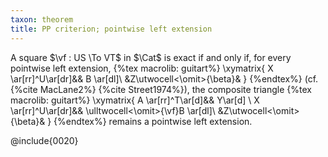 ```yaml
---
taxon: theorem
title: PP criterion; pointwise left extension
---
```


A square $\vf : US \To VT$ in $\Cat$ is exact if and only if, for every pointwise left extension,
{%tex macrolib: guitart%}
\xymatrix{
X \ar[rr]^U\ar[dr]&& B \ar[dl]\\
&Z\utwocell<\omit>{\beta}&
}
{%endtex%}
(cf. {%cite MacLane2%} {%cite Street1974%}), the composite triangle
{%tex macrolib: guitart%}
\xymatrix{
A \ar[rr]^T\ar[d]&& Y\ar[d] \\
X \ar[rr]^U\ar[dr]&& \ulltwocell<\omit>{\vf}B \ar[dl]\\
&Z\utwocell<\omit>{\beta}&
}
{%endtex%}
remains a pointwise left extension.

@include{0020}